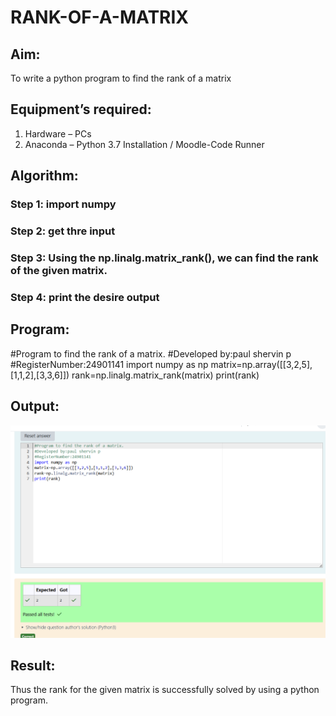 # RANK-OF-A-MATRIX
## Aim:
To write a python program to find the rank of a matrix
## Equipment’s required:
1. 	Hardware – PCs
2. 	Anaconda – Python 3.7 Installation / Moodle-Code Runner
## Algorithm:
### Step 1: import numpy
### Step 2: get thre input
### Step 3: Using the np.linalg.matrix_rank(), we can find the rank of the given matrix.
### Step 4: print the desire output
## Program:
#Program to find the rank of a matrix.
#Developed by:paul shervin p
#RegisterNumber:24901141
import numpy as np
matrix=np.array([[3,2,5],[1,1,2],[3,3,6]])
rank=np.linalg.matrix_rank(matrix)
print(rank)
## Output:
![result pic](<Screenshot 2024-11-02 195810.png>)
## Result:
Thus the rank for the given matrix is successfully solved by  using a python program.

